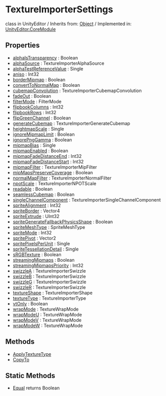 # TextureImporterSettings
class in UnityEditor
 / Inherits from: <a href="https://docs.unity3d.com/6000.2/Documentation/ScriptReference/Object.html">Object</a> / Implemented in: <a href="https://docs.unity3d.com/6000.2/Documentation/ScriptReference/UnityEditor.CoreModule.html">UnityEditor.CoreModule</a>

## Properties
- <a href="https://docs.unity3d.com/6000.2/Documentation/ScriptReference/TextureImporterSettings-alphaIsTransparency.html">alphaIsTransparency</a> : Boolean
- <a href="https://docs.unity3d.com/6000.2/Documentation/ScriptReference/TextureImporterSettings-alphaSource.html">alphaSource</a> : TextureImporterAlphaSource
- <a href="https://docs.unity3d.com/6000.2/Documentation/ScriptReference/TextureImporterSettings-alphaTestReferenceValue.html">alphaTestReferenceValue</a> : Single
- <a href="https://docs.unity3d.com/6000.2/Documentation/ScriptReference/TextureImporterSettings-aniso.html">aniso</a> : Int32
- <a href="https://docs.unity3d.com/6000.2/Documentation/ScriptReference/TextureImporterSettings-borderMipmap.html">borderMipmap</a> : Boolean
- <a href="https://docs.unity3d.com/6000.2/Documentation/ScriptReference/TextureImporterSettings-convertToNormalMap.html">convertToNormalMap</a> : Boolean
- <a href="https://docs.unity3d.com/6000.2/Documentation/ScriptReference/TextureImporterSettings-cubemapConvolution.html">cubemapConvolution</a> : TextureImporterCubemapConvolution
- <a href="https://docs.unity3d.com/6000.2/Documentation/ScriptReference/TextureImporterSettings-fadeOut.html">fadeOut</a> : Boolean
- <a href="https://docs.unity3d.com/6000.2/Documentation/ScriptReference/TextureImporterSettings-filterMode.html">filterMode</a> : FilterMode
- <a href="https://docs.unity3d.com/6000.2/Documentation/ScriptReference/TextureImporterSettings-flipbookColumns.html">flipbookColumns</a> : Int32
- <a href="https://docs.unity3d.com/6000.2/Documentation/ScriptReference/TextureImporterSettings-flipbookRows.html">flipbookRows</a> : Int32
- <a href="https://docs.unity3d.com/6000.2/Documentation/ScriptReference/TextureImporterSettings-flipGreenChannel.html">flipGreenChannel</a> : Boolean
- <a href="https://docs.unity3d.com/6000.2/Documentation/ScriptReference/TextureImporterSettings-generateCubemap.html">generateCubemap</a> : TextureImporterGenerateCubemap
- <a href="https://docs.unity3d.com/6000.2/Documentation/ScriptReference/TextureImporterSettings-heightmapScale.html">heightmapScale</a> : Single
- <a href="https://docs.unity3d.com/6000.2/Documentation/ScriptReference/TextureImporterSettings-ignoreMipmapLimit.html">ignoreMipmapLimit</a> : Boolean
- <a href="https://docs.unity3d.com/6000.2/Documentation/ScriptReference/TextureImporterSettings-ignorePngGamma.html">ignorePngGamma</a> : Boolean
- <a href="https://docs.unity3d.com/6000.2/Documentation/ScriptReference/TextureImporterSettings-mipmapBias.html">mipmapBias</a> : Single
- <a href="https://docs.unity3d.com/6000.2/Documentation/ScriptReference/TextureImporterSettings-mipmapEnabled.html">mipmapEnabled</a> : Boolean
- <a href="https://docs.unity3d.com/6000.2/Documentation/ScriptReference/TextureImporterSettings-mipmapFadeDistanceEnd.html">mipmapFadeDistanceEnd</a> : Int32
- <a href="https://docs.unity3d.com/6000.2/Documentation/ScriptReference/TextureImporterSettings-mipmapFadeDistanceStart.html">mipmapFadeDistanceStart</a> : Int32
- <a href="https://docs.unity3d.com/6000.2/Documentation/ScriptReference/TextureImporterSettings-mipmapFilter.html">mipmapFilter</a> : TextureImporterMipFilter
- <a href="https://docs.unity3d.com/6000.2/Documentation/ScriptReference/TextureImporterSettings-mipMapsPreserveCoverage.html">mipMapsPreserveCoverage</a> : Boolean
- <a href="https://docs.unity3d.com/6000.2/Documentation/ScriptReference/TextureImporterSettings-normalMapFilter.html">normalMapFilter</a> : TextureImporterNormalFilter
- <a href="https://docs.unity3d.com/6000.2/Documentation/ScriptReference/TextureImporterSettings-npotScale.html">npotScale</a> : TextureImporterNPOTScale
- <a href="https://docs.unity3d.com/6000.2/Documentation/ScriptReference/TextureImporterSettings-readable.html">readable</a> : Boolean
- <a href="https://docs.unity3d.com/6000.2/Documentation/ScriptReference/TextureImporterSettings-seamlessCubemap.html">seamlessCubemap</a> : Boolean
- <a href="https://docs.unity3d.com/6000.2/Documentation/ScriptReference/TextureImporterSettings-singleChannelComponent.html">singleChannelComponent</a> : TextureImporterSingleChannelComponent
- <a href="https://docs.unity3d.com/6000.2/Documentation/ScriptReference/TextureImporterSettings-spriteAlignment.html">spriteAlignment</a> : Int32
- <a href="https://docs.unity3d.com/6000.2/Documentation/ScriptReference/TextureImporterSettings-spriteBorder.html">spriteBorder</a> : Vector4
- <a href="https://docs.unity3d.com/6000.2/Documentation/ScriptReference/TextureImporterSettings-spriteExtrude.html">spriteExtrude</a> : UInt32
- <a href="https://docs.unity3d.com/6000.2/Documentation/ScriptReference/TextureImporterSettings-spriteGenerateFallbackPhysicsShape.html">spriteGenerateFallbackPhysicsShape</a> : Boolean
- <a href="https://docs.unity3d.com/6000.2/Documentation/ScriptReference/TextureImporterSettings-spriteMeshType.html">spriteMeshType</a> : SpriteMeshType
- <a href="https://docs.unity3d.com/6000.2/Documentation/ScriptReference/TextureImporterSettings-spriteMode.html">spriteMode</a> : Int32
- <a href="https://docs.unity3d.com/6000.2/Documentation/ScriptReference/TextureImporterSettings-spritePivot.html">spritePivot</a> : Vector2
- <a href="https://docs.unity3d.com/6000.2/Documentation/ScriptReference/TextureImporterSettings-spritePixelsPerUnit.html">spritePixelsPerUnit</a> : Single
- <a href="https://docs.unity3d.com/6000.2/Documentation/ScriptReference/TextureImporterSettings-spriteTessellationDetail.html">spriteTessellationDetail</a> : Single
- <a href="https://docs.unity3d.com/6000.2/Documentation/ScriptReference/TextureImporterSettings-sRGBTexture.html">sRGBTexture</a> : Boolean
- <a href="https://docs.unity3d.com/6000.2/Documentation/ScriptReference/TextureImporterSettings-streamingMipmaps.html">streamingMipmaps</a> : Boolean
- <a href="https://docs.unity3d.com/6000.2/Documentation/ScriptReference/TextureImporterSettings-streamingMipmapsPriority.html">streamingMipmapsPriority</a> : Int32
- <a href="https://docs.unity3d.com/6000.2/Documentation/ScriptReference/TextureImporterSettings-swizzleA.html">swizzleA</a> : TextureImporterSwizzle
- <a href="https://docs.unity3d.com/6000.2/Documentation/ScriptReference/TextureImporterSettings-swizzleB.html">swizzleB</a> : TextureImporterSwizzle
- <a href="https://docs.unity3d.com/6000.2/Documentation/ScriptReference/TextureImporterSettings-swizzleG.html">swizzleG</a> : TextureImporterSwizzle
- <a href="https://docs.unity3d.com/6000.2/Documentation/ScriptReference/TextureImporterSettings-swizzleR.html">swizzleR</a> : TextureImporterSwizzle
- <a href="https://docs.unity3d.com/6000.2/Documentation/ScriptReference/TextureImporterSettings-textureShape.html">textureShape</a> : TextureImporterShape
- <a href="https://docs.unity3d.com/6000.2/Documentation/ScriptReference/TextureImporterSettings-textureType.html">textureType</a> : TextureImporterType
- <a href="https://docs.unity3d.com/6000.2/Documentation/ScriptReference/TextureImporterSettings-vtOnly.html">vtOnly</a> : Boolean
- <a href="https://docs.unity3d.com/6000.2/Documentation/ScriptReference/TextureImporterSettings-wrapMode.html">wrapMode</a> : TextureWrapMode
- <a href="https://docs.unity3d.com/6000.2/Documentation/ScriptReference/TextureImporterSettings-wrapModeU.html">wrapModeU</a> : TextureWrapMode
- <a href="https://docs.unity3d.com/6000.2/Documentation/ScriptReference/TextureImporterSettings-wrapModeV.html">wrapModeV</a> : TextureWrapMode
- <a href="https://docs.unity3d.com/6000.2/Documentation/ScriptReference/TextureImporterSettings-wrapModeW.html">wrapModeW</a> : TextureWrapMode

## Methods
- <a href="https://docs.unity3d.com/6000.2/Documentation/ScriptReference/TextureImporterSettings.ApplyTextureType.html">ApplyTextureType</a>
- <a href="https://docs.unity3d.com/6000.2/Documentation/ScriptReference/TextureImporterSettings.CopyTo.html">CopyTo</a>

## Static Methods
- <a href="https://docs.unity3d.com/6000.2/Documentation/ScriptReference/TextureImporterSettings.Equal.html">Equal</a> returns Boolean
